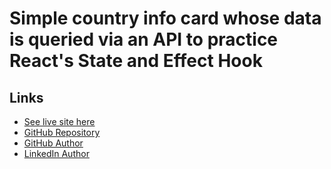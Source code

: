 # Simple country info card whose data is queried via an API to practice React's State and Effect Hook

## Links

- [See live site here](https://thomaserdmenger.github.io/country-info-react)
- [GitHub Repository](https://github.com/thomaserdmenger/country-info-react)
- [GitHub Author](https://github.com/thomaserdmenger)
- [LinkedIn Author](https://www.linkedin.com/in/thomaserdmenger/)
